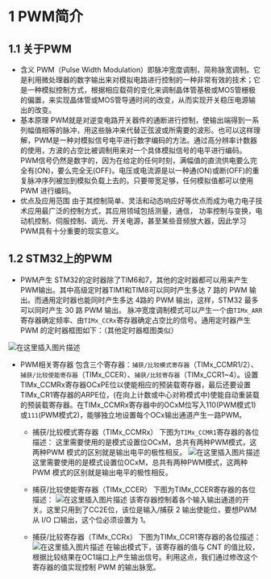 # 1 PWM简介
## 1.1 关于PWM
- 含义
PWM（Pulse Width Modulation）即脉冲宽度调制，简称脉宽调制。它是利用微处理器的数字输出来对模拟电路进行控制的一种非常有效的技术；它是一种模拟控制方式，根据相应载荷的变化来调制晶体管基极或MOS管栅极的偏置，来实现晶体管或MOS管导通时间的改变，从而实现开关稳压电源输出的改变。
- 基本原理
PWM就是对逆变电路开关器件的通断进行控制，使输出端得到一系列幅值相等的脉冲，用这些脉冲来代替正弦波或所需要的波形。也可以这样理解，PWM是一种对模拟信号电平进行数字编码的方法。通过高分辨率计数器的使用，方波的占空比被调制用来对一个具体模拟信号的电平进行编码。PWM信号仍然是数字的，因为在给定的任何时刻，满幅值的直流供电要么完全有(ON)，要么完全无(OFF)。电压或电流源是以一种通(ON)或断(OFF)的重复脉冲序列被加到模拟负载上去的。只要带宽足够，任何模拟值都可以使用 PWM 进行编码。
- 优点及应用范围
由于其控制简单、灵活和动态响应好等优点而成为电力电子技术应用最广泛的控制方式，其应用领域包括测量，通信， 功率控制与变换，电动机控制、伺服控制、调光、开关电源，甚至某些音频放大器，因此学习PWM具有十分重要的现实意义。

## 1.2 STM32上的PWM
- PWM产生
STM32的定时器除了TIM6和7，其他的定时器都可以用来产生PWM输出。其中高级定时器TIM1和TIM8可以同时产生多达 7 路的 PWM 输出。而通用定时器也能同时产生多达 4路的 PWM 输出，这样，STM32 最多可以同时产生 30 路 PWM 输出。
脉冲宽度调制模式可以产生一个由`TIMx_ARR`寄存器确定频率、由`TIMx_CCRx`寄存器确定占空比的信号。通用定时器产生PWM 的定时器框图如下：（其他定时器框图类似）

![在这里插入图片描述](https://img-blog.csdnimg.cn/2030d421f42143c1a189aba89bb42e7b.png)


- PWM相关寄存器
包含三个寄存器：`捕获/比较模式寄存器`（TIMx_CCMR1/2）、`捕获/比较使能寄存器`（TIMx_CCER）、`捕获/比较寄存器`（TIMx_CCR1~4）。设置TIMx_CCMRx寄存器OCxPE位以使能相应的预装载寄存器，最后还要设置TIMx_CR1寄存器的ARPE位，(在向上计数或中心对称模式中)使能自动重装载的预装载寄存器。在TIMx_CCMRx寄存器中的OCxM位写入110(PWM模式1)或`111`(PWM模式2)，能够独立地设置每个OCx输出通道产生一路PWM。

	- 捕获/比较模式寄存器（TIMx_CCMRx）
下图为`TIMx_CCMR1`寄存器的各位描述：
这里需要使用的是模式设置位OCxM，总共有两种PWM模式，这两种PWM 模式的区别就是输出电平的极性相反。
![在这里插入图片描述](https://img-blog.csdnimg.cn/4d7edc477db548368dcbbc6abb5fda7e.png)
这里需要使用的是模式设置位OCxM，总共有两种PWM模式，这两种PWM 模式的区别就是输出电平的极性相反。





	- 捕获/比较使能寄存器（TIMx_CCER）
下图为TIMx_CCER寄存器的各位描述：
![在这里插入图片描述](https://img-blog.csdnimg.cn/34c0a68bb951416d87b878c7bb5803cb.png)
该寄存器控制着各个输入输出通道的开关。这里只用到了CC2E位，该位是输入/捕获 2 输出使能位，要想PWM 从 I/O 口输出，这个位必须设置为 1。
	- 捕获/比较寄存器（TIMx_CCRx）
下图为TIMx_CCR1寄存器的各位描述：
![在这里插入图片描述](https://img-blog.csdnimg.cn/09d38b48f3394d039fb034660a62f519.png)
在输出模式下，该寄存器的值与 CNT 的值比较，根据比较结果在OC1端口上产生输出信号。利用这点，我们通过修改这个寄存器的值实现控制 PWM 的输出脉宽。
